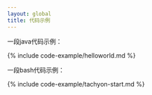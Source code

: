 ```yaml
---
layout: global
title: 代码示例
---
```

一段java代码示例：

{% include code-example/helloworld.md %}

一段bash代码示例：

{% include code-example/tachyon-start.md %}
